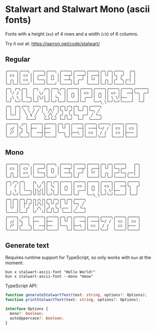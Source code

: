 # Stalwart and Stalwart Mono (ascii fonts)

Fonts with a height (`ex`) of 4 rows and a width (`ch`) of 6 columns.

Try it out at: <https://garron.net/code/stalwart/>

## Regular

````text-sample-regular
╭────╮╭───╮ ╭────╮╭───╮ ╭────╮╭────╮╭────╮╭─╮╭─╮╭───╮  ╭─╮
│ ⊂⊃ ││ ⊂⊃ ││ ╭──╯│ ╭╮ ││ ──┬╯│ ──┬╯│ ╭──┤│ ╰╯ │╰╮ ╭╯  │ │
│ ╭╮ ││ ⊂⊃ ││ ╰──╮│ ╰╯ ││ ──┴╮│ ╭─╯ │ ╰╯ ││ ╭╮ │╭╯ ╰╮╭─│ │
╰─╯╰─╯╰───╯ ╰────╯╰───╯ ╰────╯╰─╯   ╰────╯╰─╯╰─╯╰───╯╰───╯
╭─╮ ╭─╮╭─╮  ╭─╮  ╭─╮╭──╮╭─╮╭────╮╭────╮╭────╮╭────╮╭────╮╭─────╮
│ ╵/ / │ │  │  \/  ││  ╰╮ ││ ╭╮ ││ ⊂⊃ ││ ╭╮ ││ ⊂⊃ ││  ──┤╰─╮ ╭─╯
│ ╷\ \ │ ╰─╮│ │\/│ ││ ╰╮  ││ ╰╯ ││ ╭──╯│ ╰╯ ││ \ \╯├──  │  │ │  
╰─╯ ╰─╯╰───╯╰─╯  ╰─╯╰─╯╰──╯╰────╯╰─╯   ╰──\_\╰─╯╰─╯╰────╯  ╰─╯  
╭─╮ ╭─╮╭──╮ ╭──╮╭─╮  ╭─╮╭─╮╭─╮╭─╮ ╭─╮╭────╮
│ │ │ │ ╲ ╲ ╱ ╱ │ ╵╱╲╵ │╰╮╰╯╭╯│ ╰─╯ │╰─╮ ╱ 
│ ╰─╯ │  ╲ V ╱   ╲ ╱╲ ╱ ╭╯╭╮╰╮╰─╮ ╭─╯ ╱ ╰─╮
╰─────╯  ╰───╯   ╰─╯╰─╯ ╰─╯╰─╯  ╰─╯  ╰────╯
╭────╮ ╭─╮ ╭────╮╭────╮╭─╮╭─╮╭────╮╭────╮╭────╮╭────╮╭────╮
│ ╭/ │╰╮ │ ├──  │├──  ││ ╰╯ ││  ──┤│ ───┤╰─/ / │ ⊂⊃ ││ ⊂⊃ │
│ /╯ │╭╯ ╰╮│  ──┤├──  │╰──╮ │├──\ ││ ⊂⊃ │ / /  │ ⊂⊃ │├─── │
╰────╯╰───╯╰────╯╰────╯   ╰─╯╰────╯╰────╯╰──╯  ╰────╯╰────╯
````

## Mono

````text-sample-mono
╭────╮╭───╮ ╭────╮╭───╮ ╭────╮╭────╮╭────╮╭─╮╭─╮╭────╮   ╭─╮
│ ⊂⊃ ││ ⊂⊃ ││ ╭──╯│ ╭╮ ││ ──┬╯│ ──┬╯│ ╭──┤│ ╰╯ │╰─╮╭─╯   │ │
│ ╭╮ ││ ⊂⊃ ││ ╰──╮│ ╰╯ ││ ──┴╮│ ╭─╯ │ ╰╯ ││ ╭╮ │╭─╯╰─╮╭──│ │
╰─╯╰─╯╰───╯ ╰────╯╰───╯ ╰────╯╰─╯   ╰────╯╰─╯╰─╯╰────╯╰────╯
╭─╮╭─╮╭─╮   ╭╮  ╭╮╭─╮╭─╮╭────╮╭────╮╭────╮╭────╮╭────╮╭────╮
│ ╵ / │ │   │ \/ ││ ╰╮ ││ ╭╮ ││ ⊂⊃ ││ ╭╮ ││ ⊂⊃ ││  ──┤╰╮  ╭╯
│ ╷ \ │ ╰──╮││\/│││ ╰╮ ││ ╰╯ ││ ╭──╯│ ╰╯ ││ \ \╯├──  │ │  │ 
╰─╯╰─╯╰────╯╰╯╰╯╰╯╰─╯╰─╯╰────╯╰─╯   ╰──\_\╰─╯╰─╯╰────╯ ╰──╯ 
╭─╮╭─╮╭─╮╭─╮╭╮╭╮╭╮╭─╮╭─╮╭─╮╭─╮╭────╮
│ ││ ││ ├╯╭╯││/\││╰╮╰╯╭╯│ ╰╯ │╰─╮ ╱ 
│ ╰╯ ││ ╵╭╯ │ /\ │╭╯╭╮╰╮╰╭── │ ╱ ╰─╮
╰────╯╰──╯  ╰╯  ╰╯╰─╯╰─╯ ╰───╯╰────╯
╭────╮ ╭──╮ ╭────╮╭────╮╭─╮╭─╮╭────╮╭────╮╭────╮╭────╮╭────╮
│ ╭/ │╰╮  │ ├──  │├──  ││ ╰╯ ││  ──┤│ ───┤╰─/ / │ ⊂⊃ ││ ⊂⊃ │
│ /╯ │╭╯  ╰╮│  ──┤├──  │╰──╮ │├──\ ││ ⊂⊃ │ / /  │ ⊂⊃ │├─── │
╰────╯╰────╯╰────╯╰────╯   ╰─╯╰────╯╰────╯╰──╯  ╰────╯╰────╯
````

## Generate text

Requires runtime support for TypeScript, so only works with `bun` at the moment:

```shell
bun x stalwart-ascii-font "Hello World!"
bun x stalwart-ascii-font --mono "meow"
```

TypeScript API:

```ts
function generateStalwartText(text: string, options?: Options);
function printStalwartText(text: string, options?: Options);

interface Options {
  mono?: boolean;
  autoUppercase?: boolean;
}
```
